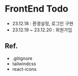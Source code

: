 # FrontEnd Todo

-  23.12.18 : 환경설정, 로그인 구현 
- 23.12.19 ~ 23.12.20 : 회원가입

## Ref.
- .gitignore
- tailwindcss
- react-icons